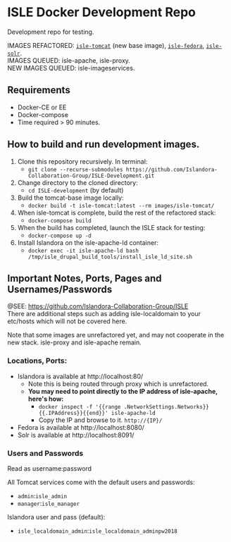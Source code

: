 # ISLE Docker Development Repo
Development repo for testing.

IMAGES REFACTORED: [`isle-tomcat`](https://github.com/Islandora-Collaboration-Group/isle-tomcat/) (new base image), [`isle-fedora`](https://github.com/Islandora-Collaboration-Group/isle-fedora/), [`isle-solr`](https://github.com/Islandora-Collaboration-Group/isle-solr/).  
IMAGES QUEUED: isle-apache, isle-proxy.  
NEW IMAGES QUEUED: isle-imageservices.

## Requirements  
* Docker-CE or EE
* Docker-compose
* Time required > 90 minutes.

## How to build and run development images.  
1. Clone this repository recursively. In terminal:
    - `git clone --recurse-submodules https://github.com/Islandora-Collaboration-Group/ISLE-Development.git`
2. Change directory to the cloned directory:
    - `cd ISLE-development` (by default)
3. Build the tomcat-base image locally:
    - `docker build -t isle-tomcat:latest --rm images/isle-tomcat/` 
4. When isle-tomcat is complete, build the rest of the refactored stack:
    - `docker-compose build`
5. When the build has completed, launch the ISLE stack for testing:
    - `docker-compose up -d`
6. Install Islandora on the isle-apache-ld container:
    - `docker exec -it isle-apache-ld bash /tmp/isle_drupal_build_tools/install_isle_ld_site.sh`


## Important Notes, Ports, Pages and Usernames/Passwords
@SEE: https://github.com/Islandora-Collaboration-Group/ISLE  
There are additional steps such as adding isle-localdomain to your etc/hosts which will not be covered here. 

Note that some images are unrefactored yet, and may not cooperate in the new stack. isle-proxy and isle-apache remain.

### Locations, Ports:
* Islandora is available at http://localhost:80/
  * Note this is being routed through proxy which is unrefactored. 
  * **You may need to point directly to the IP address of isle-apache, here's how:**
    - `docker inspect -f '{{range .NetworkSettings.Networks}}{{.IPAddress}}{{end}}' isle-apache-ld`
    - Copy the IP and browse to it.  `http://{IP}/`
* Fedora is available at http://localhost:8080/
* Solr is available at http://localhost:8091/

### Users and Passwords
Read as username:password

All Tomcat services come with the default users and passwords:
* `admin`:`isle_admin`
* `manager`:`isle_manager`

Islandora user and pass (default):
 * `isle_localdomain_admin`:`isle_localdomain_adminpw2018`
